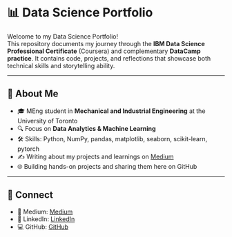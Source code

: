 # 📊 Data Science Portfolio

Welcome to my Data Science Portfolio!  
This repository documents my journey through the **IBM Data Science Professional Certificate** (Coursera) and complementary **DataCamp practice**. It contains code, projects, and reflections that showcase both technical skills and storytelling ability.  

---

## 🚀 About Me
- 🎓 MEng student in **Mechanical and Industrial Engineering** at the University of Toronto  
- 🔍 Focus on **Data Analytics & Machine Learning**  
- 🛠 Skills: Python, NumPy, pandas, matplotlib, seaborn, scikit-learn, pytorch  
- ✍️ Writing about my projects and learnings on [Medium](https://medium.com)  
- 🌐 Building hands-on projects and sharing them here on GitHub  

---

## 🤝 Connect
- 📖 Medium: [Medium](https://medium.com/@bskky001)
- 💼 LinkedIn: [LinkedIn](https://www.linkedin.com/public-profile/settings?lipi=urn%3Ali%3Apage%3Ad_flagship3_profile_self_edit_contact-info%3BmQNxqvGeT4eLPDl%2BRt3h7Q%3D%3D)
- 💻 GitHub: [GitHub](https://github.com/KayaBasak/data-science-portfolio)
